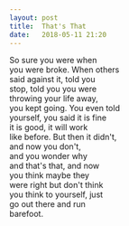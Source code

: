 ```yaml
---
layout: post
title:  That's That
date:   2018-05-11 21:20
---
```


So sure you were when  
you were broke. When others  
said against it, told you  
stop, told you you were  
throwing your life away,  
you kept going. You even told  
yourself, you said it is fine  
it is good, it will work  
like before. But then it didn't,  
and now you don't,  
and you wonder why  
and that's that, and now  
you think maybe they  
were right but don't think  
you think to yourself, just  
go out there and run  
barefoot. 
